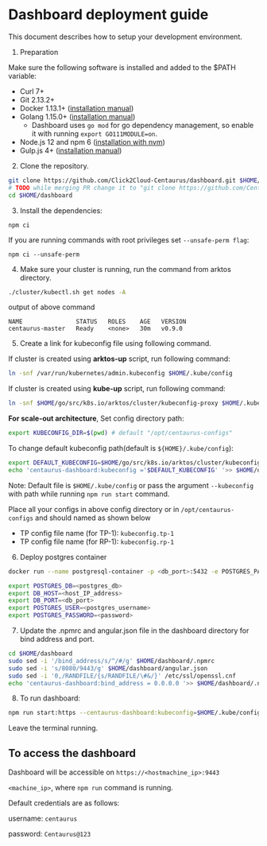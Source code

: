 # Dashboard deployment guide

This document describes how to setup your development environment.

1. Preparation

Make sure the following software is installed and added to the $PATH variable:

* Curl 7+
* Git 2.13.2+
* Docker 1.13.1+ ([installation manual](https://docs.docker.com/engine/installation/linux/docker-ce/ubuntu/))
* Golang 1.15.0+ ([installation manual](https://golang.org/dl/))
  * Dashboard uses `go mod` for go dependency management, so enable it with running `export GO111MODULE=on`.
* Node.js 12 and npm 6 ([installation with nvm](https://github.com/creationix/nvm#usage))
* Gulp.js 4+ ([installation manual](https://github.com/gulpjs/gulp/blob/master/docs/getting-started/1-quick-start.md))

2. Clone the repository.

```bash
git clone https://github.com/Click2Cloud-Centaurus/dashboard.git $HOME/dashboard -b dev-21
# TODO while merging PR change it to "git clone https://github.com/CentaurusInfra/dashboard.git $HOME/dashboard -b centaurus
cd $HOME/dashboard
```

3. Install the dependencies:

```
npm ci
```

If you are running commands with root privileges set `--unsafe-perm flag`:

```
npm ci --unsafe-perm
```

4. Make sure your cluster is running, run the command from arktos directory.
```bash
./cluster/kubectl.sh get nodes -A
```
output of above command
```text
NAME               STATUS   ROLES    AGE   VERSION
centaurus-master   Ready    <none>   30m   v0.9.0
```
5. Create a link for kubeconfig file using following command.

If cluster is created using **arktos-up** script, run following command:
```bash
ln -snf /var/run/kubernetes/admin.kubeconfig $HOME/.kube/config
```
If cluster is created using **kube-up** script, run following command:
```bash
ln -snf $HOME/go/src/k8s.io/arktos/cluster/kubeconfig-proxy $HOME/.kube/config
```

**For scale-out architecture**,
Set config directory path:

```bash
export KUBECONFIG_DIR=$(pwd) # default "/opt/centaurus-configs"
```

To change default kubeconfig path(default is `${HOME}/.kube/config`):
```bash
export DEFAULT_KUBECONFIG=$HOME/go/src/k8s.io/arktos/cluster/kubeconfig-proxy
echo 'centaurus-dashboard:kubeconfig ='$DEFAULT_KUBECONFIG' '>> $HOME/dashboard/.npmrc
```
Note: Default file is `$HOME/.kube/config` or pass the argument `--kubeconfig` with path while running `npm run start` command.

Place all your configs in above config directory or in `/opt/centaurus-configs` and should named as shown below
* TP config file name (for TP-1): `kubeconfig.tp-1`
* TP config file name (for RP-1): `kubeconfig.rp-1`

6. Deploy postgres container
```bash
docker run --name postgresql-container -p <db_port>:5432 -e POSTGRES_PASSWORD=<db_password> -d postgres
```
```bash
export POSTGRES_DB=<postgres_db>
export DB_HOST=<host_IP_address>
export DB_PORT=<db_port>
export POSTGRES_USER=<postgres_username>
export POSTGRES_PASSWORD=<password>
```

7. Update the .npmrc and angular.json file in the dashboard directory for bind address and port.

```bash
cd $HOME/dashboard
sudo sed -i '/bind_address/s/^/#/g' $HOME/dashboard/.npmrc
sudo sed -i 's/8080/9443/g' $HOME/dashboard/angular.json
sudo sed -i '0,/RANDFILE/{s/RANDFILE/\#&/}' /etc/ssl/openssl.cnf
echo 'centaurus-dashboard:bind_address = 0.0.0.0 '>> $HOME/dashboard/.npmrc
```

8. To run dashboard:

```bash
npm run start:https --centaurus-dashboard:kubeconfig=$HOME/.kube/config
```
Leave the terminal running.

## To access the dashboard

Dashboard will be accessible on `https://<hostmachine_ip>:9443`

`<machine_ip>`, where `npm run` command is running.

Default credentials are as follows:

username: `centaurus`

password: `Centaurus@123`


